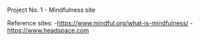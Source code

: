 Project No. 1 - Mindfulness site

Reference sites:
-https://www.mindful.org/what-is-mindfulness/
-https://www.headspace.com
